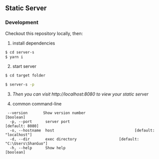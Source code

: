 ## Static Server

### Development

Checkout this repository locally, then:

1. install dependencies
```sh
$ cd server-s 
$ yarn i
```
2. start server

```sh
$ cd target folder

$ server-s -p
```
3.  *Then you can visit http://localhost:8080 to view your static server*

4. common command-line 
```
 --version       Show version number                                   [boolean]
  -p, --port      server port                                    [default: 8080]
  -o, --hostname  host                                    [default: "localhost"]
  -d, --dir       exec directory                   [default: "C:\Users\ShanGuo"]
  -h, --help      Show help                                            [boolean]

```